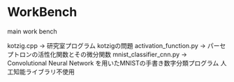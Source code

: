 # WorkBench
main work bench

kotzig.cpp -> 研究室プログラム kotzigの問題
activation_function.py -> パーセプトロンの活性化関数とその微分関数
mnist_classifier_cnn.py -> Convolutional Neural Network を用いたMNISTの手書き数字分類プログラム 人工知能ライブラリ不使用
